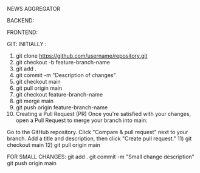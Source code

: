 NEWS AGGREGATOR

BACKEND:

FRONTEND:

GIT:
INITIALLY :
1) git clone https://github.com/username/repository.git
2) git checkout -b feature-branch-name
3) git add .
4) git commit -m "Description of changes"
5) git checkout main
6) git pull origin main
7) git checkout feature-branch-name
8) git merge main
9) git push origin feature-branch-name
10) Creating a Pull Request (PR)
Once you're satisfied with your changes, open a Pull Request to merge your branch into main:

Go to the GitHub repository.
Click "Compare & pull request" next to your branch.
Add a title and description, then click "Create pull request."
11) git checkout main
12) git pull origin main

FOR SMALL CHANGES:
git add .
git commit -m "Small change description"
git push origin main





